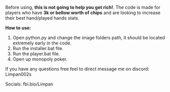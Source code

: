 Before using, **this is not going to help you get rich!**. The code is made for players who have **3k or bellow worth of chips** and are looking to increase their best hand/played hands stats.

**How to use:**
1. Open python.py and change the image folders path, it should be located extremely early in the code.
2. Run the installer.bat file.
3. Run the player.bat file.
4. Open up monopoly poker.

If you have any questions free feel to direct message me on discord:
Limpan002s

Socials:
fbi.bio/Limpan
